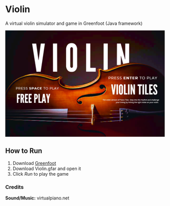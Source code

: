 # Violin
A virtual violin simulator and game in Greenfoot (Java framework)

![Violin Screen](Guides\menu.png "Violin Screen")

## How to Run

1. Download [Greenfoot](https://www.greenfoot.org/download)
2. Download Violin.gfar and open it
3. Click *Run* to play the game


### Credits
**Sound/Music:** virtualpiano.net
